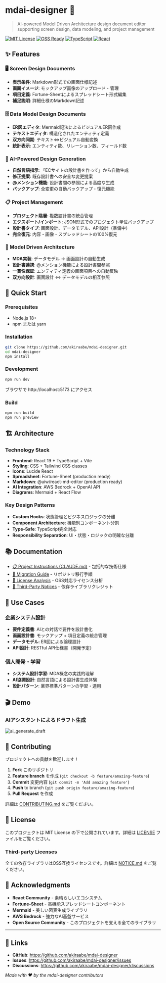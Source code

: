# mdai-designer 🎨

> AI-powered Model Driven Architecture design document editor supporting screen design, data modeling, and project management

[![MIT License](https://img.shields.io/badge/License-MIT-blue.svg)](LICENSE)
[![OSS Ready](https://img.shields.io/badge/OSS-Ready-green.svg)](LICENSE-ANALYSIS.md)
[![TypeScript](https://img.shields.io/badge/TypeScript-5.8+-blue.svg)](package.json)
[![React](https://img.shields.io/badge/React-19+-blue.svg)](package.json)

## ✨ Features

### 🖥️ Screen Design Documents
- **表示条件**: Markdown形式での画面仕様記述
- **画面イメージ**: モックアップ画像のアップロード・管理
- **項目定義**: Fortune-Sheetによるスプレッドシート形式編集
- **補足説明**: 詳細仕様のMarkdown記述

### 🗄️ Data Model Design Documents  
- **ER図エディタ**: Mermaid記法によるビジュアルER図作成
- **テキストエディタ**: 構造化されたエンティティ定義
- **双方向同期**: テキスト⇔ビジュアル自動変換
- **統計表示**: エンティティ数、リレーション数、フィールド数

### 🤖 AI-Powered Design Generation
- **自然言語指示**: 「ECサイトの設計書を作って」から自動生成
- **修正提案**: 既存設計書への安全な変更提案
- **@メンション機能**: 設計書間の参照による高度な生成
- **バックアップ**: 全変更の自動バックアップ・復元機能

### 📋 Project Management
- **プロジェクト階層**: 複数設計書の統合管理
- **エクスポート/インポート**: JSON形式でのプロジェクト単位バックアップ
- **設計書タイプ**: 画面設計、データモデル、API設計（準備中）
- **完全復元**: 内容・画像・スプレッドシートの100%復元

### 🔄 Model Driven Architecture
- **MDA実装**: データモデル → 画面設計の自動生成
- **設計書連携**: @メンション機能による設計書間参照
- **一貫性保証**: エンティティ定義の画面項目への自動反映
- **双方向設計**: 画面設計 ⇔ データモデルの相互参照

## 🚀 Quick Start

### Prerequisites
- Node.js 18+
- npm または yarn

### Installation
```bash
git clone https://github.com/akiraabe/mdai-designer.git
cd mdai-designer
npm install
```

### Development
```bash
npm run dev
```
ブラウザで http://localhost:5173 にアクセス

### Build
```bash
npm run build
npm run preview
```

## 🏗️ Architecture

### Technology Stack
- **Frontend**: React 19 + TypeScript + Vite
- **Styling**: CSS + Tailwind CSS classes  
- **Icons**: Lucide React
- **Spreadsheet**: Fortune-Sheet (production ready)
- **Markdown**: @uiw/react-md-editor (production ready)
- **AI Integration**: AWS Bedrock + OpenAI API
- **Diagrams**: Mermaid + React Flow

### Key Design Patterns
- **Custom Hooks**: 状態管理とビジネスロジックの分離
- **Component Architecture**: 機能別コンポーネント分割
- **Type-Safe**: TypeScript完全対応
- **Responsibility Separation**: UI・状態・ロジックの明確な分離

## 📚 Documentation

- [📋 Project Instructions (CLAUDE.md)](CLAUDE.md) - 包括的な技術仕様
- [🔧 Migration Guide](MIGRATION.md) - リポジトリ移行手順
- [📄 License Analysis](LICENSE-ANALYSIS.md) - OSS対応ライセンス分析
- [📝 Third-Party Notices](NOTICE.md) - 依存ライブラリクレジット

## 🎯 Use Cases

### 企業システム設計
- **要件定義書**: AIとの対話で要件を設計書化
- **画面設計書**: モックアップ + 項目定義の統合管理
- **データモデル**: ER図による論理設計
- **API設計**: RESTful API仕様書（開発予定）

### 個人開発・学習
- **システム設計学習**: MDA概念の実践的理解
- **AI協調設計**: 自然言語による設計書生成体験
- **設計パターン**: 業界標準パターンの学習・適用

## 🎬 Demo

### AIアシスタントによるドラフト生成
![ai_generate_draft](./fixture/ai_generate_draft.gif)

## 🤝 Contributing

プロジェクトへの貢献を歓迎します！

1. **Fork** このリポジトリ
2. **Feature branch** を作成 (`git checkout -b feature/amazing-feature`)
3. **Commit** 変更内容 (`git commit -m 'Add amazing feature'`)
4. **Push** to branch (`git push origin feature/amazing-feature`)
5. **Pull Request** を作成

詳細は [CONTRIBUTING.md](CONTRIBUTING.md) をご覧ください。

## 📄 License

このプロジェクトは MIT License の下で公開されています。詳細は [LICENSE](LICENSE) ファイルをご覧ください。

### Third-party Licenses
全ての依存ライブラリはOSS互換ライセンスです。詳細は [NOTICE.md](NOTICE.md) をご覧ください。

## 🎉 Acknowledgments

- **React Community** - 素晴らしいエコシステム
- **Fortune-Sheet** - 高機能スプレッドシートコンポーネント
- **Mermaid** - 美しい図表生成ライブラリ
- **AWS Bedrock** - 強力なAI基盤サービス
- **Open Source Community** - このプロジェクトを支える全てのライブラリ

---

## 🔗 Links

- **GitHub**: https://github.com/akiraabe/mdai-designer
- **Issues**: https://github.com/akiraabe/mdai-designer/issues
- **Discussions**: https://github.com/akiraabe/mdai-designer/discussions

*Made with ❤️ by the mdai-designer contributors*